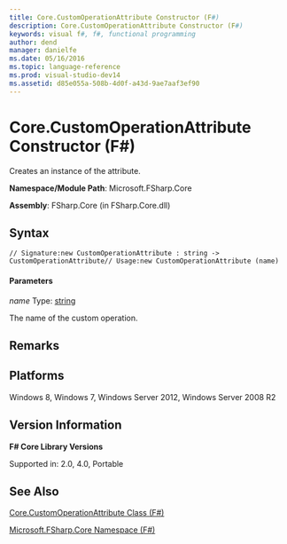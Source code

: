 ```yaml
---
title: Core.CustomOperationAttribute Constructor (F#)
description: Core.CustomOperationAttribute Constructor (F#)
keywords: visual f#, f#, functional programming
author: dend
manager: danielfe
ms.date: 05/16/2016
ms.topic: language-reference
ms.prod: visual-studio-dev14
ms.assetid: d85e055a-508b-4d0f-a43d-9ae7aaf3ef90 
---
```


# Core.CustomOperationAttribute Constructor (F#)

Creates an instance of the attribute.

**Namespace/Module Path**: Microsoft.FSharp.Core

**Assembly**: FSharp.Core (in FSharp.Core.dll)


## Syntax

```
// Signature:new CustomOperationAttribute : string -> CustomOperationAttribute// Usage:new CustomOperationAttribute (name)
```

#### Parameters
*name*
Type: [string](http://msdn.microsoft.com/en-us/library/12b97856-ec80-4f70-a018-afb0753f755a)


The name of the custom operation.




## Remarks

## Platforms
Windows 8, Windows 7, Windows Server 2012, Windows Server 2008 R2


## Version Information
**F# Core Library Versions**

Supported in: 2.0, 4.0, Portable




## See Also
[Core.CustomOperationAttribute Class &#40;F&#35;&#41;](Core.CustomOperationAttribute-Class-%5BFSharp%5D.md)

[Microsoft.FSharp.Core Namespace &#40;F&#35;&#41;](Microsoft.FSharp.Core-Namespace-%5BFSharp%5D.md)

